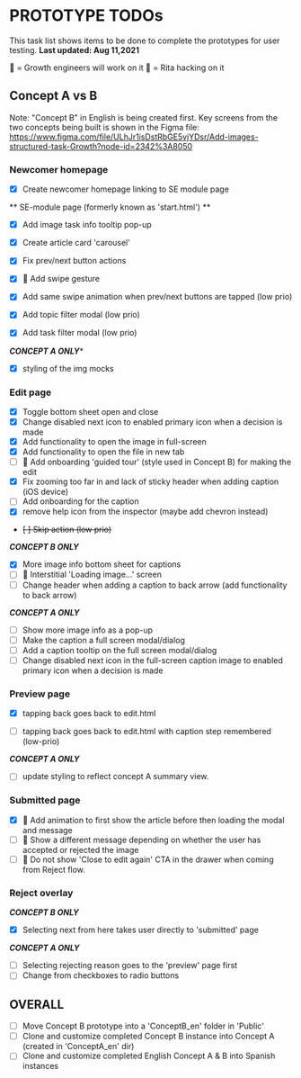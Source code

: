 PROTOTYPE TODOs
===============
This task list shows items to be done to complete the prototypes for user testing.
**Last updated: Aug 11,2021**

👷 = Growth engineers will work on it
🔧 = Rita hacking on it

**Concept A vs B**
------------------
Note: "Concept B" in English is being created first.
Key screens from the two concepts being built is shown in the Figma file:
https://www.figma.com/file/ULhJr1isDstRbGE5vjYDsr/Add-images-structured-task-Growth?node-id=2342%3A8050

### **Newcomer homepage**

- [x] Create newcomer homepage linking to SE module page


** SE-module page (formerly known as 'start.html') **

- [x] Add image task info tooltip pop-up
- [x] Create article card 'carousel'
- [x] Fix prev/next button actions
- [x] 👷 Add swipe gesture
- [x] Add same swipe animation when prev/next buttons are tapped (low prio)

- [x] Add topic filter modal (low prio)
- [x] Add task filter modal (low prio)

***CONCEPT A ONLY****

- [x] styling of the img mocks

### **Edit page**

- [x] Toggle bottom sheet open and close
- [x] Change disabled next icon to enabled primary icon when a decision is made
- [x] Add functionality to open the image in full-screen
- [x] Add functionality to open the file in new tab
- [ ] 👷 Add onboarding 'guided tour' (style used in Concept B) for making the edit
- [x] Fix zooming too far in and lack of sticky header when adding caption (iOS device)
- [ ] Add onboarding for the caption
- [x] remove help icon from the inspector (maybe add chevron instead)
- ~~[ ] Skip action (low prio)~~

***CONCEPT B ONLY***

- [x] More image info bottom sheet for captions
- [ ] 👷 Interstitial 'Loading image...' screen
- [ ] Change header when adding a caption to back arrow (add functionality to back arrow)

***CONCEPT A ONLY***

- [ ] Show more image info as a pop-up
- [ ] Make the caption a full screen modal/dialog
- [ ] Add a caption tooltip on the full screen modal/dialog
- [ ] Change disabled next icon in the full-screen caption image to enabled primary icon when a decision is made

### **Preview page**
- [x] tapping back goes back to edit.html
- [ ] tapping back goes back to edit.html with caption step remembered (low-prio)


***CONCEPT A ONLY***
- [ ] update styling to reflect concept A summary view.

### **Submitted page**

- [x] 👷 Add animation to first show the article before then loading the modal and message
- [ ] 👷 Show a different message depending on whether the user has accepted or rejected the image
- [ ] 👷 Do not show 'Close to edit again' CTA in the drawer when coming from Reject flow.

### **Reject overlay**

***CONCEPT B ONLY***

- [x] Selecting next from here takes user directly to 'submitted' page

***CONCEPT A ONLY***

- [ ] Selecting rejecting reason goes to the 'preview' page first
- [ ] Change from checkboxes to radio buttons

**OVERALL**
-----------

- [ ] Move Concept B prototype into a 'ConceptB_en' folder in 'Public'
- [ ] Clone and customize completed Concept B instance into Concept A (created in 'ConceptA_en' dir)
- [ ] Clone and customize completed English Concept A & B into Spanish instances
